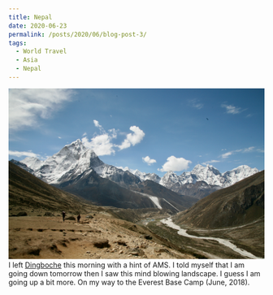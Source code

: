 ```yaml
---
title: Nepal
date: 2020-06-23
permalink: /posts/2020/06/blog-post-3/
tags:
  - World Travel
  - Asia
  - Nepal
---
```


![](/photograph/nepal.khumbu.1.png)
I left [Dingboche](https://goo.gl/maps/VJhhDz9UqBezfTvD9) this morning with a hint of AMS. I told myself that I am going down tomorrow then I saw this mind blowing landscape. I guess I am going up a bit more. On my way to the Everest Base Camp (June, 2018).